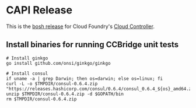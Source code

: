 # CAPI Release

This is the [bosh release](http://bosh.io/docs/release.html) for Cloud Foundry's [Cloud Controller](https://github.com/cloudfoundry/cloud_controller_ng).

## Install binaries for running CCBridge unit tests

```
# Install ginkgo
go install github.com/onsi/ginkgo/ginkgo

# Install consul
if uname -a | grep Darwin; then os=darwin; else os=linux; fi
curl -L -o $TMPDIR/consul-0.6.4.zip "https://releases.hashicorp.com/consul/0.6.4/consul_0.6.4_${os}_amd64.zip"
unzip $TMPDIR/consul-0.6.4.zip -d $GOPATH/bin
rm $TMPDIR/consul-0.6.4.zip
```

